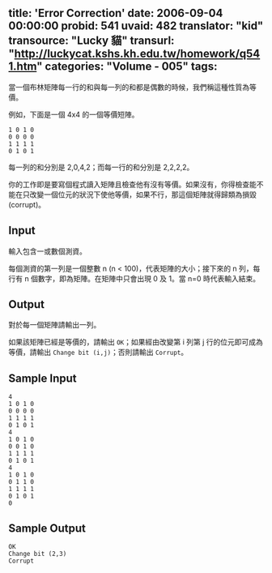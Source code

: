 title: 'Error Correction'
date: 2006-09-04 00:00:00
probid: 541
uvaid: 482
translator: "kid"
transource: "Lucky 貓"
transurl: "http://luckycat.kshs.kh.edu.tw/homework/q541.htm"
categories: "Volume - 005"
tags:
---

當一個布林矩陣每一行的和與每一列的和都是偶數的時候，我們稱這種性質為等價。

例如，下面是一個 4x4 的一個等價短陣。 

	1 0 1 0
	0 0 0 0
	1 1 1 1
	0 1 0 1

每一列的和分別是 2,0,4,2；而每一行的和分別是 2,2,2,2。

你的工作即是要寫個程式讀入矩陣且檢查他有沒有等價。如果沒有，你得檢查能不能在只改變一個位元的狀況下使他等價，如果不行，那這個矩陣就得歸類為損毀 (corrupt)。

## Input ##

輸入包含一或數個測資。

每個測資的第一列是一個整數 n (n < 100)，代表矩陣的大小；接下來的 n 列，每行有 n 個數字，即為矩陣。在矩陣中只會出現 0 及 1。當 n=0 時代表輸入結束。

## Output ##

對於每一個矩陣請輸出一列。

如果該矩陣已經是等價的，請輸出 `OK`；如果經由改變第 i 列第 j 行的位元即可成為等價，請輸出 `Change bit (i,j)`；否則請輸出 `Corrupt`。

## Sample Input ##

	4
	1 0 1 0
	0 0 0 0
	1 1 1 1
	0 1 0 1
	4
	1 0 1 0
	0 0 1 0
	1 1 1 1
	0 1 0 1
	4
	1 0 1 0
	0 1 1 0
	1 1 1 1
	0 1 0 1
	0

## Sample Output ##

	OK
	Change bit (2,3)
	Corrupt